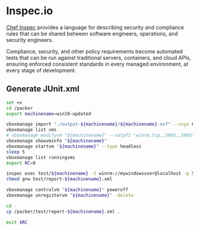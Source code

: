 # Inspec.io

[Chef Inspec](https://www.chef.io/products/chef-inspec) provides a language for describing security and compliance rules that can be shared between software engineers, operations, and security engineers.

Compliance, security, and other policy requirements become automated tests that can be run against traditional servers, containers, and cloud APIs, ensuring enforced consistent standards in every managed environment, at every stage of development.

## Generate JUnit.xml

```bash
set +x
cd /packer
export machinename=win10-updated

vboxmanage import "./output-${machinename}/${machinename}.ovf" --vsys 0 --unit 4 --ignore
vboxmanage list vms
# vboxmanage modifyvm "${machinename}" --natpf1 "winrm,tcp,,5985,,5985"
vboxmanage showvminfo "${machinename}"
vboxmanage startvm "${machinename}" --type headless
sleep 5
vboxmanage list runningvms
export RC=0

inspec exec test/${machinename} -t winrm://mywindowsuser@localhost -p 5985 --password 'soporte' || inspec exec test/${machinename} -t winrm://mywindowsuser@localhost -p 5985 --password 'mywindowspassword' --format=junit > test/report-${machinename}.xml || RC=1
chmod g+w test/report-${machinename}.xml

vboxmanage controlvm "${machinename}" poweroff
vboxmanage unregistervm "${machinename}" -delete

cd -
cp /packer/test/report-${machinename}.xml .

exit $RC
```
